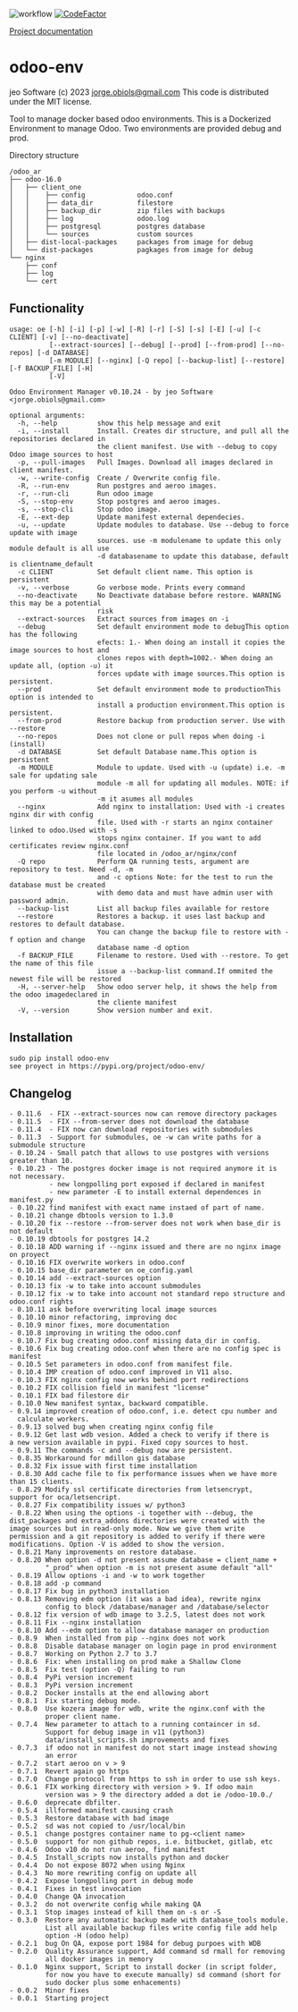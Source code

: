 ![workflow](https://github.com/jobiols/odoo-env/actions/workflows/pre-commit.yml/badge.svg)
[![CodeFactor](https://www.codefactor.io/repository/github/jobiols/odoo-env/badge)](https://www.codefactor.io/repository/github/jobiols/odoo-env)

[Project documentation](https://jobiols.github.io/odoo-env/)

odoo-env
=========
jeo Software (c) 2023 jorge.obiols@gmail.com
This code is distributed under the MIT license.

Tool to manage docker based odoo environments. This is a Dockerized
Environment to manage Odoo. Two environments are provided debug and prod.

Directory structure

    /odoo_ar
    ├── odoo-16.0
    │   ├── client_one
    │   │    ├── config             odoo.conf
    │   │    ├── data_dir           filestore
    │   │    ├── backup_dir         zip files with backups
    │   │    ├── log                odoo.log
    │   │    ├── postgresql         postgres database
    │   │    └── sources            custom sources
    │   ├── dist-local-packages     packages from image for debug
    │   └── dist-packages           pagkages from image for debug
    └── nginx
        ├── conf
        ├── log
        └── cert

Functionality
-------------

    usage: oe [-h] [-i] [-p] [-w] [-R] [-r] [-S] [-s] [-E] [-u] [-c CLIENT] [-v] [--no-deactivate]
              [--extract-sources] [--debug] [--prod] [--from-prod] [--no-repos] [-d DATABASE]
              [-m MODULE] [--nginx] [-Q repo] [--backup-list] [--restore] [-f BACKUP_FILE] [-H]
              [-V]

    Odoo Environment Manager v0.10.24 - by jeo Software <jorge.obiols@gmail.com>

    optional arguments:
      -h, --help          show this help message and exit
      -i, --install       Install. Creates dir structure, and pull all the repositories declared in
                          the client manifest. Use with --debug to copy Odoo image sources to host
      -p, --pull-images   Pull Images. Download all images declared in client manifest.
      -w, --write-config  Create / Overwrite config file.
      -R, --run-env       Run postgres and aeroo images.
      -r, --run-cli       Run odoo image
      -S, --stop-env      Stop postgres and aeroo images.
      -s, --stop-cli      Stop odoo image.
      -E, --ext-dep       Update manifest external dependecies.
      -u, --update        Update modules to database. Use --debug to force update with image
                          sources. use -m modulename to update this only module default is all use
                          -d databasename to update this database, default is clientname_default
      -c CLIENT           Set default client name. This option is persistent
      -v, --verbose       Go verbose mode. Prints every command
      --no-deactivate     No Deactivate database before restore. WARNING this may be a potential
                          risk
      --extract-sources   Extract sources from images on -i
      --debug             Set default environment mode to debugThis option has the following
                          efects: 1.- When doing an install it copies the image sources to host and
                          clones repos with depth=1002.- When doing an update all, (option -u) it
                          forces update with image sources.This option is persistent.
      --prod              Set default environment mode to productionThis option is intended to
                          install a production environment.This option is persistent.
      --from-prod         Restore backup from production server. Use with --restore
      --no-repos          Does not clone or pull repos when doing -i (install)
      -d DATABASE         Set default Database name.This option is persistent
      -m MODULE           Module to update. Used with -u (update) i.e. -m sale for updating sale
                          module -m all for updating all modules. NOTE: if you perform -u without
                          -m it asumes all modules
      --nginx             Add nginx to installation: Used with -i creates nginx dir with config
                          file. Used with -r starts an nginx container linked to odoo.Used with -s
                          stops nginx container. If you want to add certificates review nginx.conf
                          file located in /odoo_ar/nginx/conf
      -Q repo             Perform QA running tests, argument are repository to test. Need -d, -m
                          and -c options Note: for the test to run the database must be created
                          with demo data and must have admin user with password admin.
      --backup-list       List all backup files available for restore
      --restore           Restores a backup. it uses last backup and restores to default database.
                          You can change the backup file to restore with -f option and change
                          database name -d option
      -f BACKUP_FILE      Filename to restore. Used with --restore. To get the name of this file
                          issue a --backup-list command.If ommited the newest file will be restored
      -H, --server-help   Show odoo server help, it shows the help from the odoo imagedeclared in
                          the cliente manifest
      -V, --version       Show version number and exit.


Installation
------------
    sudo pip install odoo-env
    see proyect in https://pypi.org/project/odoo-env/

Changelog
---------
    - 0.11.6  - FIX --extract-sources now can remove directory packages
    - 0.11.5  - FIX --from-server does not download the database
    - 0.11.4  - FIX now can download repositories with submodules
    - 0.11.3  - Support for submodules, oe -w can write paths for a submodule structure
    - 0.10.24 - Small patch that allows to use postgres with versions greater than 10.
    - 0.10.23 - The postgres docker image is not required anymore it is not necessary.
              - new longpolling port exposed if declared in manifest
              - new parameter -E to install external dependences in manifest.py
    - 0.10.22 find manifest with exact name instaed of part of name.
    - 0.10.21 change dbtools version to 1.3.0
    - 0.10.20 fix --restore --from-server does not work when base_dir is not default
    - 0.10.19 dbtools for postgres 14.2
    - 0.10.18 ADD warning if --nginx issued and there are no nginx image on proyect
    - 0.10.16 FIX overwrite workers in odoo.conf
    - 0.10.15 base_dir parameter on oe_config.yaml
    - 0.10.14 add --extract-sources option
    - 0.10.13 fix -w to take into account submodules
    - 0.10.12 fix -w to take into account not standard repo structure and odoo.conf rights
    - 0.10.11 ask before overwriting local image sources
    - 0.10.10 minor refactoring, improving doc
    - 0.10.9 minor fixes, more documentation
    - 0.10.8 improving in writing the odoo.conf
    - 0.10.7 Fix bug creating odoo.conf missing data_dir in config.
    - 0.10.6 Fix bug creating odoo.conf when there are no config spec is manifest
    - 0.10.5 Set parameters in odoo.conf from manifest file.
    - 0.10.4 IMP creation of odoo.conf improved in V11 also.
    - 0.10.3 FIX nginx config now works behind port redirections
    - 0.10.2 FIX collision field in manifest "license"
    - 0.10.1 FIX bad filestore dir
    - 0.10.0 New manifest syntax, backward compatible.
    - 0.9.14 improved creation of odoo.conf, i.e. detect cpu number and
      calculate workers.
    - 0.9.13 solved bug when creating nginx config file
    - 0.9.12 Get last wdb vesion. Added a check to verify if there is
    a new version available in pypi. Fixed copy sources to host.
    - 0.9.11 The commands -c and --debug now are persistent.
    - 0.8.35 Workaround for mdillon gis database
    - 0.8.32 Fix issue with first time installation
    - 0.8.30 Add cache file to fix performance issues when we have more
    than 15 clients.
    - 0.8.29 Modify ssl certificate directories from letsencrypt,
    support for oca/letsencript.
    - 0.8.27 Fix compatibility issues w/ python3
    - 0.8.22 When using the options -i together with --debug, the
    dist_packages and extra_addons directories were created with the
    image sources but in read-only mode. Now we give them write
    permission and a git repository is added to verify if there were
    modifications. Option -V is added to show the version.
    - 0.8.21 Many improvements on restore database.
    - 0.8.20 When option -d not present assume database = client_name +
             "_prod" when option -m is not present asume default "all"
    - 0.8.19 Allow options -i and -w to work together
    - 0.8.18 add -p command
    - 0.8.17 Fix bug in python3 installation
    - 0.8.13 Removing edm option (it was a bad idea), rewrite nginx
             config to block /database/manager and /database/selector
    - 0.8.12 fix version of wdb image to 3.2.5, latest does not work
    - 0.8.11 Fix --nginx installation
    - 0.8.10 Add --edm option to allow database manager on production
    - 0.8.9  When installed from pip --nginx does not work
    - 0.8.8  Disable database manager on login page in prod environment
    - 0.8.7  Working on Python 2.7 to 3.7
    - 0.8.6  Fix: when installing on prod make a Shallow Clone
    - 0.8.5  Fix test (option -Q) failing to run
    - 0.8.4  PyPi version increment
    - 0.8.3  PyPi version increment
    - 0.8.2  Docker installs at the end allowing abort
    - 0.8.1  Fix starting debug mode.
    - 0.8.0  Use kozera image for wdb, write the nginx.conf with the
             proper client name.
    - 0.7.4  New parameter to attach to a running containcer in sd.
             Support for debug image in v11 (python3)
             data/install_scripts.sh improvements and fixes
    - 0.7.3  if odoo not in manifest do not start image instead showing
             an error
    - 0.7.2  start aeroo on v > 9
    - 0.7.1  Revert again go https
    - 0.7.0  Change protocol from https to ssh in order to use ssh keys.
    - 0.6.1  FIX working directory with version > 9. If odoo main
             version was > 9 the directory added a dot ie /odoo-10.0./
    - 0.6.0  deprecate dbfilter.
    - 0.5.4  illformed manifest causing crash
    - 0.5.3  Restore database with bad image
    - 0.5.2  sd was not copied to /usr/local/bin
    - 0.5.1  change postgres container name to pg-<client name>
    - 0.5.0  support for non github repos, i.e. bitbucket, gitlab, etc
    - 0.4.6  Odoo v10 do not run aeroo, find manifest
    - 0.4.5  Install_scripts now installs python and docker
    - 0.4.4  Do not expose 8072 when using Nginx
    - 0.4.3  No more rewriting config on update all
    - 0.4.2  Expose longpolling port in debug mode
    - 0.4.1  Fixes in test invocation
    - 0.4.0  Change QA invocation
    - 0.3.2  do not overwrite config while making QA
    - 0.3.1  Stop images instead of kill them on -s or -S
    - 0.3.0  Restore any automatic backup made with database_tools module.
             List all available backup files write config file add help
             option -H (odoo help)
    - 0.2.1  bug On QA, expose port 1984 for debug purpoes with WDB
    - 0.2.0  Quality Assurance support, Add command sd rmall for removing
             all docker images in memory
    - 0.1.0  Nginx support, Script to install docker (in script folder,
             for now you have to execute manually) sd command (short for
             sudo docker plus some enhacements)
    - 0.0.2  Minor fixes
    - 0.0.1  Starting project
